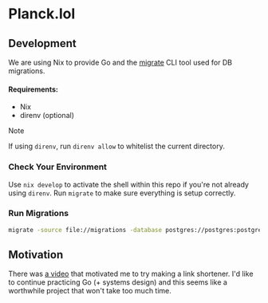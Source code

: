 # Planck.lol

## Development

We are using Nix to provide Go and the [migrate](https://github.com/golang-migrate/migrate) CLI tool used for DB
migrations.

#### Requirements:
- Nix
- direnv (optional)

>[!NOTE]
>
>If using `direnv`, run `direnv allow` to whitelist the current directory.

### Check Your Environment

Use `nix develop` to activate the shell within this repo if you're not already using `direnv`. Run `migrate` to make
sure everything is setup correctly.

### Run Migrations

```sh
migrate -source file://migrations -database postgres://postgres:postgres@localhost:5432/postgres\?sslmode=disable -verbose up
```

## Motivation

There was [a video](https://www.youtube.com/watch?v=xFeWVugaouk) that motivated me to try making a link shortener. I'd
like to continue practicing Go (+ systems design) and this seems like a worthwhile project that won't take too much
time.

